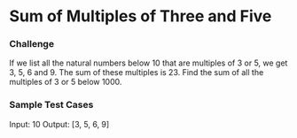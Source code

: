 # Sum of Multiples of Three and Five

### Challenge

If we list all the natural numbers below 10 that are multiples of 3 or 5, we get 3, 5, 6 and 9. 
The sum of these multiples is 23. Find the sum of all the multiples of 3 or 5 below 1000.

### Sample Test Cases

Input: 10
Output: [3, 5, 6, 9]





